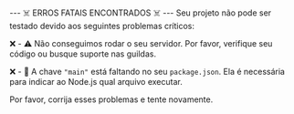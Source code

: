 
--- ☠️ ERROS FATAIS ENCONTRADOS ☠️ ---
Seu projeto não pode ser testado devido aos seguintes problemas críticos:

❌ - ⚠️ Não conseguimos rodar o seu servidor. Por favor, verifique seu código ou busque suporte nas guildas.

❌ - 🔑 A chave `"main"` está faltando no seu `package.json`. Ela é necessária para indicar ao Node.js qual arquivo executar.


Por favor, corrija esses problemas e tente novamente.